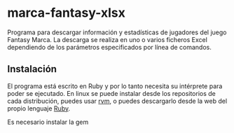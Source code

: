 # marca-fantasy-xlsx

Programa para descargar información y estadísticas de jugadores del juego Fantasy Marca. La descarga se realiza en uno o varios ficheros Excel dependiendo de los parámetros especificados por línea de comandos.

## Instalación

El programa está escrito en Ruby y por lo tanto necesita su intérprete para poder se ejecutado. En linux se puede instalar desde los repositorios de cada distribución, puedes usar [rvm](https://rvm.io/rvm/install), o puedes descargarlo desde la web del propio lenguaje [Ruby](https://www.ruby-lang.org/en/downloads/).

Es necesario instalar la gem 
